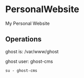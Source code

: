 # PersonalWebsite
My Personal Website

## Operations
ghost is: /var/www/ghost

ghost user: ghost-cms

`su - ghost-cms`
